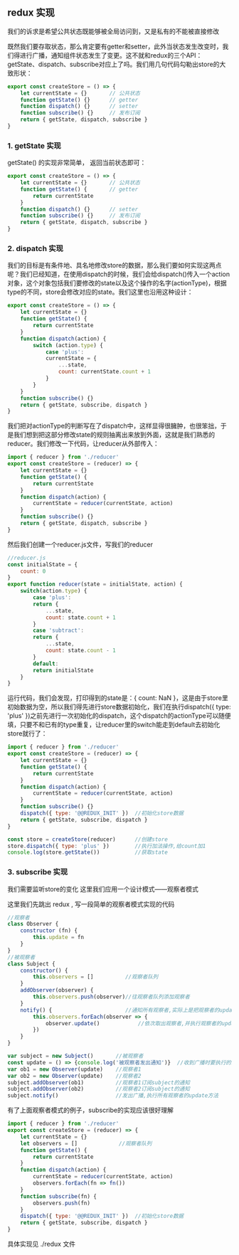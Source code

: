 ## redux 实现
我们的诉求是希望公共状态既能够被全局访问到，又是私有的不能被直接修改

既然我们要存取状态，那么肯定要有getter和setter，此外当状态发生改变时，我们得进行广播，通知组件状态发生了变更。这不就和redux的三个API：getState、dispatch、subscribe对应上了吗。我们用几句代码勾勒出store的大致形状：

```js
export const createStore = () => {    
    let currentState = {}       // 公共状态    
    function getState() {}      // getter    
    function dispatch() {}      // setter    
    function subscribe() {}     // 发布订阅    
    return { getState, dispatch, subscribe }
}

```

### 1. getState 实现
getState() 的实现非常简单， 返回当前状态即可：
```js
export const createStore = () => {    
    let currentState = {}       // 公共状态    
    function getState() {       // getter        
        return currentState    
    }    
    function dispatch() {}      // setter    
    function subscribe() {}     // 发布订阅    
    return { getState, dispatch, subscribe }
}
```

### 2. dispatch 实现
我们的目标是有条件地、具名地修改store的数据，那么我们要如何实现这两点呢？我们已经知道，在使用dispatch的时候，我们会给dispatch()传入一个action对象，这个对象包括我们要修改的state以及这个操作的名字(actionType)，根据type的不同，store会修改对应的state。我们这里也沿用这种设计：

```js
export const createStore = () => {    
    let currentState = {}    
    function getState() {        
        return currentState    
    }    
    function dispatch(action) {        
        switch (action.type) {            
            case 'plus':            
            currentState = {                 
                ...state,                 
                count: currentState.count + 1            
            }        
        }    
    }    
    function subscribe() {}    
    return { getState, subscribe, dispatch }
}
```
我们把对actionType的判断写在了dispatch中，这样显得很臃肿，也很笨拙，于是我们想到把这部分修改state的规则抽离出来放到外面，这就是我们熟悉的reducer。我们修改一下代码，让reducer从外部传入：

```js
import { reducer } from './reducer'
export const createStore = (reducer) => {    
    let currentState = {}     
    function getState() {        
        return currentState    
    }    
    function dispatch(action) {         
        currentState = reducer(currentState, action)  
    }    
    function subscribe() {}    
    return { getState, dispatch, subscribe }
}
```

然后我们创建一个reducer.js文件，写我们的reducer

```js
//reducer.js
const initialState = {    
    count: 0
}
export function reducer(state = initialState, action) {    
    switch(action.type) {      
        case 'plus':        
        return {            
            ...state,                    
            count: state.count + 1        
        }      
        case 'subtract':        
        return {            
            ...state,            
            count: state.count - 1        
        }      
        default:        
        return initialState    
    }
}
```

运行代码，我们会发现，打印得到的state是：{ count: NaN }，这是由于store里初始数据为空，所以我们得先进行store数据初始化，我们在执行dispatch({ type: 'plus' })之前先进行一次初始化的dispatch，这个dispatch的actionType可以随便填，只要不和已有的type重复，让reducer里的switch能走到default去初始化store就行了：

```js
import { reducer } from './reducer'
export const createStore = (reducer) => {        
    let currentState = {}        
    function getState() {                
        return currentState        
    }        
    function dispatch(action) {                
        currentState = reducer(currentState, action)        
    }        
    function subscribe() {}    
    dispatch({ type: '@@REDUX_INIT' })  //初始化store数据        
    return { getState, subscribe, dispatch }
}

const store = createStore(reducer)      //创建store
store.dispatch({ type: 'plus' })        //执行加法操作,给count加1
console.log(store.getState())           //获取state
```

### 3. subscribe 实现
我们需要监听store的变化 这里我们应用一个设计模式——观察者模式

这里我们先跳出 redux , 写一段简单的观察者模式实现的代码
```js
//观察者
class Observer {    
    constructor (fn) {      
        this.update = fn    
    }
}
//被观察者
class Subject {    
    constructor() {        
        this.observers = []          //观察者队列    
    }    
    addObserver(observer) {          
        this.observers.push(observer)//往观察者队列添加观察者    
    }    
    notify() {                       //通知所有观察者,实际上是把观察者的update()都执行了一遍       
        this.observers.forEach(observer => {        
            observer.update()            //依次取出观察者,并执行观察者的update方法        
        })    
    }
}

var subject = new Subject()       //被观察者
const update = () => {console.log('被观察者发出通知')}  //收到广播时要执行的方法
var ob1 = new Observer(update)    //观察者1
var ob2 = new Observer(update)    //观察者2
subject.addObserver(ob1)          //观察者1订阅subject的通知
subject.addObserver(ob2)          //观察者2订阅subject的通知
subject.notify()                  //发出广播,执行所有观察者的update方法

```

有了上面观察者模式的例子，subscribe的实现应该很好理解
```js
import { reducer } from './reducer'
export const createStore = (reducer) => {        
    let currentState = {}        
    let observers = []             //观察者队列        
    function getState() {                
        return currentState        
    }        
    function dispatch(action) {                
        currentState = reducer(currentState, action)                
        observers.forEach(fn => fn())        
    }        
    function subscribe(fn) {                
        observers.push(fn)        
    }        
    dispatch({ type: '@@REDUX_INIT' })  //初始化store数据        
    return { getState, subscribe, dispatch }
}
```

具体实现见 ./redux 文件